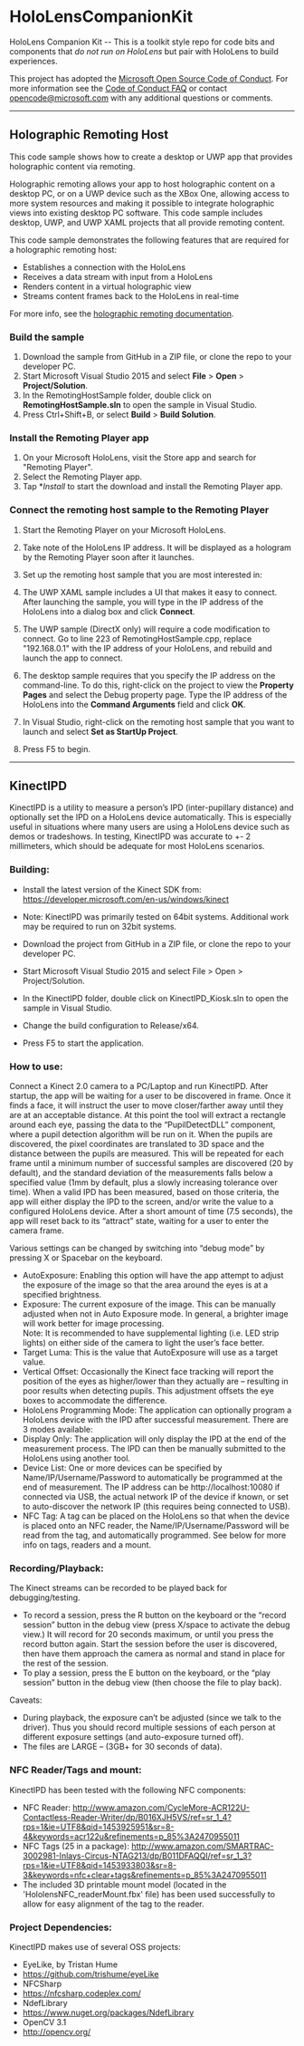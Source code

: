 # HoloLensCompanionKit
HoloLens Companion Kit -- This is a toolkit style repo for code bits and components that *do not run on HoloLens* but pair with HoloLens to build experiences.

This project has adopted the [Microsoft Open Source Code of Conduct](https://opensource.microsoft.com/codeofconduct/). 
For more information see the [Code of Conduct FAQ](https://opensource.microsoft.com/codeofconduct/faq/) or contact [opencode@microsoft.com](mailto:opencode@microsoft.com) with any additional questions or comments.

---

## Holographic Remoting Host

This code sample shows how to create a desktop or UWP app that provides holographic content via remoting.  

Holographic remoting allows your app to host holographic content on a desktop PC, or on a UWP device such as 
the XBox One, allowing access to more system resources and making it possible to integrate holographic views 
into existing desktop PC software. This code sample includes desktop, UWP, and UWP XAML projects that all 
provide remoting content.

This code sample demonstrates the following features that are required for a holographic remoting host:

  * Establishes a connection with the HoloLens
  * Receives a data stream with input from a HoloLens
  * Renders content in a virtual holographic view
  * Streams content frames back to the HoloLens in real-time

For more info, see the [holographic remoting documentation](http://developer.microsoft.com/windows/holographic/Add_holographic_remoting).

### Build the sample

1. Download the sample from GitHub in a ZIP file, or clone the repo to your developer PC.
2. Start Microsoft Visual Studio 2015 and select **File** \> **Open** \> **Project/Solution**.
3. In the RemotingHostSample folder, double click on **RemotingHostSample.sln** to open the sample in Visual Studio.
4. Press Ctrl+Shift+B, or select **Build** \> **Build Solution**.

### Install the Remoting Player app

1. On your Microsoft HoloLens, visit the Store app and search for "Remoting Player".
2. Select the Remoting Player app.
3. Tap **Install* to start the download and install the Remoting Player app.

### Connect the remoting host sample to the Remoting Player

1. Start the Remoting Player on your Microsoft HoloLens.
2. Take note of the HoloLens IP address. It will be displayed as a hologram by the Remoting Player soon after it launches.
3. Set up the remoting host sample that you are most interested in:

  1. The UWP XAML sample includes a UI that makes it easy to connect. After launching the sample, you will type in the IP address of the HoloLens into a dialog box and click **Connect**.
  2. The UWP sample (DirectX only) will require a code modification to connect. Go to line 223 of RemotingHostSample.cpp, replace "192.168.0.1" with the IP address of your HoloLens, and rebuild and launch the app to connect.
  3. The desktop sample requires that you specify the IP address on the command-line. To do this, right-click on the project to view the **Property Pages** and select the Debug property page. Type the IP address of the HoloLens into the **Command Arguments** field and click **OK**.

4. In Visual Studio, right-click on the remoting host sample that you want to launch and select **Set as StartUp Project**.
5. Press F5 to begin.


---


## KinectIPD

KinectIPD is a utility to measure a person’s IPD (inter-pupillary distance) and optionally set the IPD on a HoloLens device automatically.  This is especially useful in situations where many users are using a HoloLens device such as demos or tradeshows.  In testing, KinectIPD was accurate to +- 2 millimeters, which should be adequate for most HoloLens scenarios.

### Building:
- Install the latest version of the Kinect SDK from: https://developer.microsoft.com/en-us/windows/kinect 
- Note: KinectIPD was primarily tested on 64bit systems.  Additional work may be required to run on 32bit systems.
 - Download the project from GitHub in a ZIP file, or clone the repo to your developer PC.
 - Start Microsoft Visual Studio 2015 and select File > Open > Project/Solution.
 - In the KinectIPD folder, double click on KinectIPD_Kiosk.sln to open the sample in Visual Studio.


- Change the build configuration to Release/x64.
 - Press F5 to start the application.

### How to use:
Connect a Kinect 2.0 camera to a PC/Laptop and run KinectIPD.  After startup, the app will be waiting for a user to be discovered in frame.  Once it finds a face, it will instruct the user to move closer/farther away until they are at an acceptable distance.  At this point the tool will extract a rectangle around each eye, passing the data to the “PupilDetectDLL” component, where a pupil detection algorithm will be run on it.  When the pupils are discovered, the pixel coordinates are translated to 3D space and the distance between the pupils are measured.  This will be repeated for each frame until a minimum number of successful samples are discovered (20 by default), and the standard deviation of the measurements falls below a specified value (1mm by default, plus a slowly increasing tolerance over time).  When a valid IPD has been measured, based on those criteria, the app will either display the IPD to the screen, and/or write the value to a configured HoloLens device.  After a short amount of time (7.5 seconds), the app will reset back to its “attract” state, waiting for a user to enter the camera frame.

Various settings can be changed by switching into “debug mode” by pressing X or Spacebar on the keyboard.

- AutoExposure:  Enabling this option will have the app attempt to adjust the exposure of the image so that the area around the eyes is at a specified brightness.
- Exposure: The current exposure of the image.  This can be manually adjusted when not in Auto Exposure mode. In general, a brighter image will work better for image processing.  
    Note: It is recommended to have supplemental lighting (i.e. LED strip lights) on either side of the camera to light the user’s face better.
- Target Luma:  This is the value that AutoExposure will use as a target value. 
- Vertical Offset: Occasionally the Kinect face tracking will report the position of the eyes as higher/lower than they actually are – resulting in poor results when detecting pupils.  This adjustment offsets the eye boxes to accommodate the difference.
- HoloLens Programming Mode:  The application can optionally program a HoloLens device with the IPD after successful measurement. There are 3 modes available:
 -  Display Only:  The application will only display the IPD at the end of the measurement process.  The IPD can then be manually submitted to the HoloLens using another tool.
 -  Device List:  One or more devices can be specified by Name/IP/Username/Password to automatically be programmed at the end of measurement.  The IP address can be http://localhost:10080 if connected via USB, the actual network IP of the device if known, or set to auto-discover the network IP (this requires being connected to USB).
 - NFC Tag:  A tag can be placed on the HoloLens so that when the device is placed onto an NFC reader, the Name/IP/Username/Password will be read from the tag, and automatically programmed.  See below for more info on tags, readers and a mount.

### Recording/Playback:
The Kinect streams can be recorded to be played back for debugging/testing.
- To record a session, press the R button on the keyboard or the “record session” button in the debug view (press X/space to activate the debug view.)  It will record for 20 seconds maximum, or until you press the record button again.  Start the session before the user is discovered, then have them approach the camera as normal and stand in place for the rest of the session.
- To play a session, press the E button on the keyboard, or the “play session” button in the debug view (then choose the file to play back).

Caveats:
- During playback, the exposure can’t be adjusted (since we talk to the driver).  Thus you should record multiple sessions of each person at different exposure settings (and auto-exposure turned off).
- The files are LARGE – (3GB+ for 30 seconds of data).  


### NFC Reader/Tags and mount:
KinectIPD has been tested with the following NFC components:
- NFC Reader: 
    http://www.amazon.com/CycleMore-ACR122U-Contactless-Reader-Writer/dp/B016XJH5VS/ref=sr_1_4?rps=1&ie=UTF8&qid=1453925951&sr=8-4&keywords=acr122u&refinements=p_85%3A2470955011
- NFC Tags (25 in a package):
    http://www.amazon.com/SMARTRAC-3002981-Inlays-Circus-NTAG213/dp/B011DFAQQI/ref=sr_1_3?rps=1&ie=UTF8&qid=1453933803&sr=8-3&keywords=nfc+clear+tags&refinements=p_85%3A2470955011
- The included 3D printable mount model (located in the 'HololensNFC_readerMount.fbx' file) has been used successfully to allow for easy alignment of the tag to the reader.   



### Project Dependencies:
KinectIPD makes use of several OSS projects:
- EyeLike, by Tristan Hume
 - https://github.com/trishume/eyeLike
- NFCSharp
 - https://nfcsharp.codeplex.com/
- NdefLibrary
 - https://www.nuget.org/packages/NdefLibrary
- OpenCV 3.1
 - http://opencv.org/
